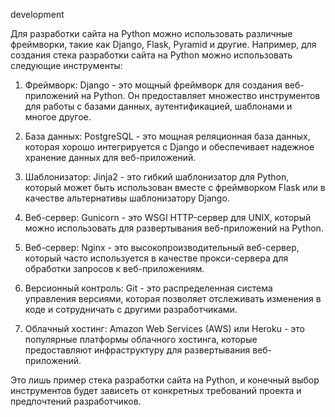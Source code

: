 development


Для разработки сайта на Python можно использовать различные фреймворки, такие как Django, Flask, Pyramid и другие. Например, для создания стека разработки сайта на Python можно использовать следующие инструменты:

1. Фреймворк: Django - это мощный фреймворк для создания веб-приложений на Python. Он предоставляет множество инструментов для работы с базами данных, аутентификацией, шаблонами и многое другое.

2. База данных: PostgreSQL - это мощная реляционная база данных, которая хорошо интегрируется с Django и обеспечивает надежное хранение данных для веб-приложений.

3. Шаблонизатор: Jinja2 - это гибкий шаблонизатор для Python, который может быть использован вместе с фреймворком Flask или в качестве альтернативы шаблонизатору Django.

4. Веб-сервер: Gunicorn - это WSGI HTTP-сервер для UNIX, который можно использовать для развертывания веб-приложений на Python.

5. Веб-сервер: Nginx - это высокопроизводительный веб-сервер, который часто используется в качестве прокси-сервера для обработки запросов к веб-приложениям.

6. Версионный контроль: Git - это распределенная система управления версиями, которая позволяет отслеживать изменения в коде и сотрудничать с другими разработчиками.

7. Облачный хостинг: Amazon Web Services (AWS) или Heroku - это популярные платформы облачного хостинга, которые предоставляют инфраструктуру для развертывания веб-приложений.

Это лишь пример стека разработки сайта на Python, и конечный выбор инструментов будет зависеть от конкретных требований проекта и предпочтений разработчиков.